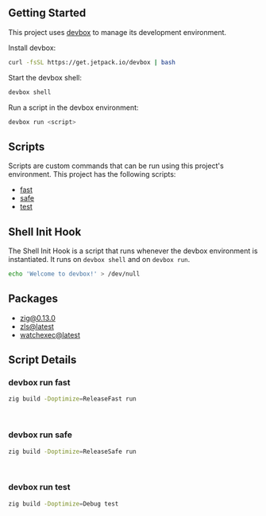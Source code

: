 <!-- gen-readme start - generated by https://github.com/jetify-com/devbox/ -->
## Getting Started
This project uses [devbox](https://github.com/jetify-com/devbox) to manage its development environment.

Install devbox:
```sh
curl -fsSL https://get.jetpack.io/devbox | bash
```

Start the devbox shell:
```sh 
devbox shell
```

Run a script in the devbox environment:
```sh
devbox run <script>
```
## Scripts
Scripts are custom commands that can be run using this project's environment. This project has the following scripts:

* [fast](#devbox-run-fast)
* [safe](#devbox-run-safe)
* [test](#devbox-run-test)

## Shell Init Hook
The Shell Init Hook is a script that runs whenever the devbox environment is instantiated. It runs 
on `devbox shell` and on `devbox run`.
```sh
echo 'Welcome to devbox!' > /dev/null
```

## Packages

* [zig@0.13.0](https://www.nixhub.io/packages/zig)
* [zls@latest](https://www.nixhub.io/packages/zls)
* [watchexec@latest](https://www.nixhub.io/packages/watchexec)

## Script Details

### devbox run fast
```sh
zig build -Doptimize=ReleaseFast run
```
&ensp;

### devbox run safe
```sh
zig build -Doptimize=ReleaseSafe run
```
&ensp;

### devbox run test
```sh
zig build -Doptimize=Debug test
```
&ensp;



<!-- gen-readme end -->
